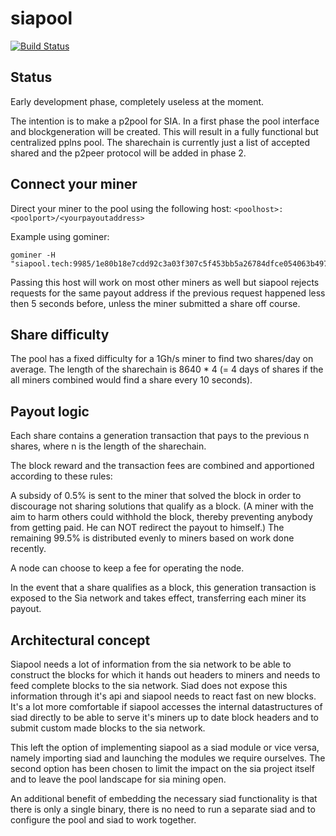 # siapool


[![Build Status](https://travis-ci.org/siapool/p2pool.svg?branch=master)](https://travis-ci.org/siapool/p2pool)

## Status

Early development phase, completely useless at the moment.

The intention is to make a p2pool for SIA. In a first phase the pool interface and blockgeneration will be created. This will result in a fully functional but centralized pplns pool. The sharechain is currently just a list of accepted shared and the p2peer protocol will be added in phase 2.

## Connect your miner

Direct your miner to the pool using the following host: `<poolhost>:<poolport>/<yourpayoutaddress>`

Example using gominer:
```
gominer -H "siapool.tech:9985/1e80b18e7cdd92c3a03f307c5f453bb5a26784dfce054063b4976c8784b3a98f55ecf5f59627"
```

Passing this host will work on most other miners as well but siapool rejects requests for the same payout address if the previous request happened less then 5 seconds before, unless the miner submitted a share off course.

## Share difficulty

The pool has a fixed difficulty for a 1Gh/s miner to find two shares/day on average. The length of the sharechain is 8640 * 4 (= 4 days of shares if the all miners combined would find a share every 10 seconds).

## Payout logic

Each share contains a generation transaction that pays to the previous n shares, where n is the length of the sharechain.

The block reward and the transaction fees are combined and apportioned according to these rules:

A subsidy of 0.5% is sent to the miner that solved the block in order to discourage not sharing solutions that qualify as a block. (A miner with the aim to harm others could withhold the block, thereby preventing anybody from getting paid. He can NOT redirect the payout to himself.) The remaining 99.5% is distributed evenly to miners based on work done recently.

A node can choose to keep a fee for operating the node.

In the event that a share qualifies as a block, this generation transaction is exposed to the Sia network and takes effect, transferring each miner its payout.

## Architectural concept

Siapool needs a lot of information from the sia network to be able to construct the blocks for which it hands out headers to miners and needs to feed complete blocks to the sia network. Siad does not expose this information through it's api and siapool needs to react fast on new blocks. It's a lot more comfortable if siapool accesses the internal datastructures of siad directly to be able to serve it's miners up to date block headers and to submit custom made blocks to the sia network.

This left the option of implementing siapool as a siad module or vice versa, namely importing siad and launching the modules we require ourselves. The second option has been chosen to limit the impact on the sia project itself and to leave the pool landscape for sia mining open.

An additional benefit of embedding the necessary siad functionality is that there is only a single binary, there is no need to run a separate siad and to configure the pool and siad to work together.
